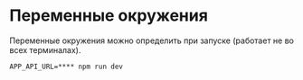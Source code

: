 # Переменные окружения

Переменные окружения можно определить при запуске (работает не во всех терминалах).

```
APP_API_URL=**** npm run dev
```